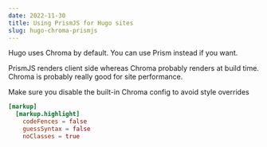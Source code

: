```yaml
---
date: 2022-11-30
title: Using PrismJS for Hugo sites
slug: hugo-chroma-prismjs
---
```


Hugo uses Chroma by default. You can use Prism instead if you want. 

PrismJS renders client side whereas Chroma probably renders at build time. Chroma is probably really good for site performance.

Make sure you disable the built-in Chroma config to avoid style overrides

```toml
[markup]
  [markup.highlight]
    codeFences = false
    guessSyntax = false
    noClasses = true
```